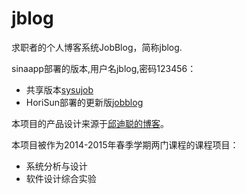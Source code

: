 # jblog
求职者的个人博客系统JobBlog，简称jblog. 

sinaapp部署的版本,用户名jblog,密码123456：
  - 共享版本[sysujob](http://sysujob.sinaapp.com/)
  - HoriSun部署的更新版[jobblog](http://jobblog.sinaapp.com/)

本项目的产品设计来源于[邱迪聪的博客](http://davidqiu.com/)。

本项目被作为2014-2015年春季学期两门课程的课程项目：
  - 系统分析与设计
  - 软件设计综合实验
